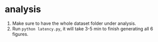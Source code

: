 # analysis
1. Make sure to have the whole dataset folder under analysis.
2. Run ```python latency.py```, it will take 3-5 min to finish generating all 6 figures.
